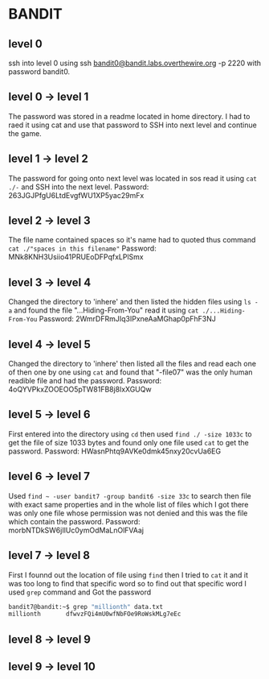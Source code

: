 # BANDIT

## level 0
ssh into level 0 using  ssh bandit0@bandit.labs.overthewire.org -p 2220 with password bandit0.

## level 0 &#8594; level 1
The password was stored in a readme located in home directory. I had to raed it using cat and use that password to SSH into next level and continue the game.

## level 1 &#8594; level 2
The password for going onto next level was located in sos read it using `cat ./-` and SSH into the next level.
Password: 263JGJPfgU6LtdEvgfWU1XP5yac29mFx

## level 2 &#8594; level 3
The file name contained spaces so it's name had to quoted thus command `cat ./"spaces in this filename"`
Password:  MNk8KNH3Usiio41PRUEoDFPqfxLPlSmx
## level 3 &#8594; level 4
Changed the directory to 'inhere' and then listed the hidden files using `ls -a` and found the file "...Hiding-From-You" read it using `cat ./...Hiding-From-You`
Password: 2WmrDFRmJIq3IPxneAaMGhap0pFhF3NJ

## level 4 &#8594; level 5
Changed the directory to 'inhere' then listed all the files and read each one of then one by one using `cat` and found that "-file07" was the only human readible file and had the password.
Password: 4oQYVPkxZOOEOO5pTW81FB8j8lxXGUQw

## level 5 &#8594; level 6
First entered into the directory using `cd` then used `find ./ -size 1033c` to get the file of 
size 1033 bytes and found only one file used `cat` to get the password.
Password: HWasnPhtq9AVKe0dmk45nxy20cvUa6EG

## level 6 &#8594; level 7
Used `find ~ -user bandit7 -group bandit6 -size 33c` to search then file with exact same properties and in the whole list of files which I got there was only one file whose permission was not denied and this was the file which contain the password.
Password: morbNTDkSW6jIlUc0ymOdMaLnOlFVAaj

## level 7 &#8594; level 8
First I founnd out the location of file using `find` then I tried to `cat` it and it was too long to find that specific word so to find out that specific word I used `grep` command and Got the password 
```bash
bandit7@bandit:~$ grep "millionth" data.txt
millionth       dfwvzFQi4mU0wfNbFOe9RoWskMLg7eEc
```

## level 8 &#8594; level 9


## level 9 &#8594; level 10
